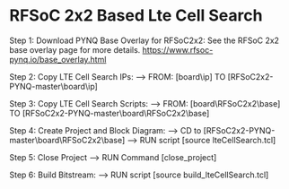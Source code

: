 # RFSoC 2x2 Based Lte Cell Search

Step 1: 
Download PYNQ Base Overlay for RFSoC2x2: See the RFSoC 2x2 base overlay page for more details.
https://www.rfsoc-pynq.io/base_overlay.html


Step 2:
Copy LTE Cell Search IPs:
--> FROM: [board\ip] TO [RFSoC2x2-PYNQ-master\board\ip]

Step 3:
Copy LTE Cell Search Scripts:
--> FROM: [board\RFSoC2x2\base] TO [RFSoC2x2-PYNQ-master\board\RFSoC2x2\base]

Step 4:
Create Project and Block Diagram:
--> CD to [RFSoC2x2-PYNQ-master\board\RFSoC2x2\base]
--> RUN script [source lteCellSearch.tcl]

Step 5:
Close Project
--> RUN Command [close_project]

Step 6:
Build Bitstream:
--> RUN script [source build_lteCellSearch.tcl]
